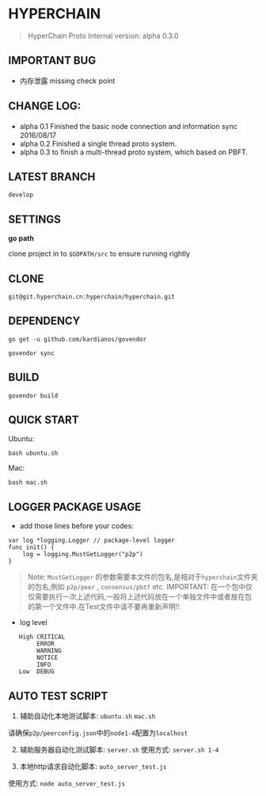# HYPERCHAIN

>HyperChain Proto  Internal version: alpha 0.3.0

## IMPORTANT BUG
- 内存泄露 missing check point

## CHANGE LOG:

- alpha 0.1 Finished the basic node connection and information sync　2016/08/17 
- alpha 0.2 Finished a single thread proto system.
- alpha 0.3 to finish a multi-thread proto system, which based on PBFT.

## LATEST BRANCH

`develop`

## SETTINGS

**go path**

clone project in to `$GOPATH/src` to ensure running rightly

## CLONE

`git@git.hyperchain.cn:hyperchain/hyperchain.git`

## DEPENDENCY

`go get -u github.com/kardianos/govendor`

`govendor sync`

## BUILD

`govendor build`

## QUICK START 
Ubuntu:

`bash ubuntu.sh`

Mac:

`bash mac.sh`

## LOGGER PACKAGE USAGE
- add those lines before your codes:

```
var log *logging.Logger // package-level logger
func init() {
	log = logging.MustGetLogger("p2p")
}
```

> Note: `MustGetLogger` 的参数需要本文件的包名,是相对于`hyperchain`文件夹的包名,例如 `p2p/peer` , `consensus/pbtf` etc.
> IMPORTANT: 在一个包中仅仅需要执行一次上述代码,一般将上述代码放在一个单独文件中或者放在包的第一个文件中.在Test文件中请不要再重新声明!!


- log level
```
   High CRITICAL
        ERROR
        WARNING
        NOTICE
        INFO
   Low  DEBUG
```

## AUTO TEST SCRIPT
1. 辅助自动化本地测试脚本:
`ubuntu.sh` 
`mac.sh`

请确保`p2p/peerconfig.json`中的`node1-4`配置为`localhost`

2. 辅助服务器自动化测试脚本:
`server.sh`
使用方式:
`server.sh 1-4`

3. 本地http请求自动化脚本:
`auto_server_test.js`

使用方式:
`node auto_server_test.js`